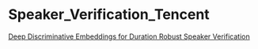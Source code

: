 # Speaker_Verification_Tencent
[Deep Discriminative Embeddings for Duration Robust Speaker Verification](https://www.isca-speech.org/archive/Interspeech_2018/pdfs/1769.pdf)
